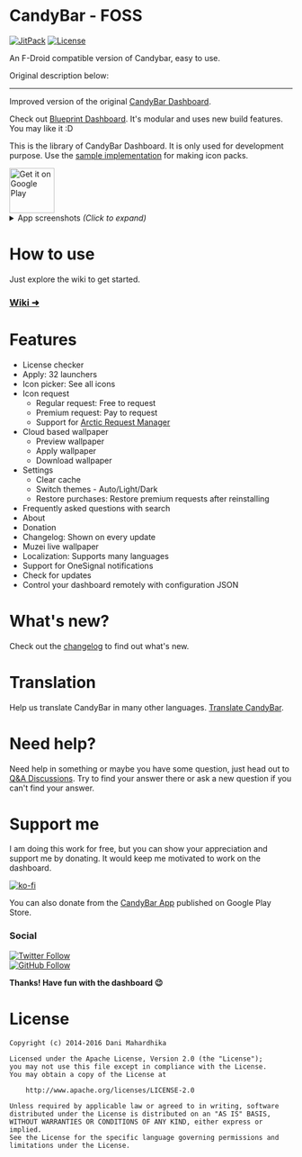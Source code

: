 # CandyBar - FOSS
[![JitPack](https://img.shields.io/jitpack/v/github/zixpo/candybar?color=4c1&label=JitPack&style=flat-square)](https://jitpack.io/#donnnno/candybar-foss)
[![License](https://img.shields.io/github/license/zixpo/candybar?style=flat-square)](/LICENSE)

An F-Droid compatible version of Candybar, easy to use.

Original description below:

<hr>

Improved version of the original [CandyBar Dashboard](https://github.com/danimahardhika/candybar-library).

Check out [Blueprint Dashboard](https://github.com/jahirfiquitiva/blueprint/). It's modular and uses new build features. You may like it :D

This is the library of CandyBar Dashboard. It is only used for development purpose. Use the [sample implementation](https://github.com/zixpo/candybar-sample) for making icon packs.

<a href="https://play.google.com/store/apps/details?id=com.candybar.dev">
  <img height="80" alt="Get it on Google Play" src="https://play.google.com/intl/en_us/badges/static/images/badges/en_badge_web_generic.png">
</a>

<details>
<summary>App screenshots <i>(Click to expand)</i></summary>
<p>Tip: Click image to enlarge it</p>
<p>
  <img height="350" alt="Home section" src="https://user-images.githubusercontent.com/44255990/128632088-dd77b1cf-f289-412e-8df3-53d7cb6f3982.png">
  <img height="350" alt="Apply section" src="https://user-images.githubusercontent.com/44255990/128632346-ec485f2b-69aa-4557-aabb-41df561a7c4f.png">
  <img height="350" alt="Icons section" src="https://user-images.githubusercontent.com/44255990/128632377-ad5f7adb-57b9-412e-b2d5-928030ed94dd.png">
  <img height="350" alt="Bookmarked icons section" src="https://user-images.githubusercontent.com/44255990/128632391-5de9d4a5-2c16-49eb-824e-f46cd6f9d0f0.png">
  <img height="350" alt="Icon request section" src="https://user-images.githubusercontent.com/44255990/128632418-1e50fd91-2948-4c80-a5e3-840fbff0b873.png">
  <img height="350" alt="Wallpapers section" src="https://user-images.githubusercontent.com/44255990/128632433-a2d91128-b788-4024-8403-2f986f992516.png">
  <img height="350" alt="Wallpaper preview screen" src="https://user-images.githubusercontent.com/44255990/128632451-68283a1c-2a51-4387-af4d-016d167f9f90.png">
  <img height="350" alt="Settings section" src="https://user-images.githubusercontent.com/44255990/128632467-27e53459-446b-469c-9432-bfcf6f3bcffe.png">
  <img height="350" alt="FAQs section" src="https://user-images.githubusercontent.com/44255990/128632481-045f9df3-7958-4689-b030-45a817bf9410.png">
  <img height="350" alt="About section" src="https://user-images.githubusercontent.com/44255990/128632488-bf17fe1d-0e4e-4649-b04b-1b87acf6cc0e.png">
  <img height="350" alt="Navigation drawer" src="https://user-images.githubusercontent.com/44255990/128632508-dd274ef8-0a73-41db-996d-c2778358a7f8.png">
  <img height="350" alt="Dark mode" src="https://user-images.githubusercontent.com/44255990/128632517-59776f9c-5aa1-449d-a64c-0e1732894a69.png">
</p>
</details>

# How to use
Just explore the wiki to get started.
### [Wiki ➜](https://github.com/zixpo/candybar-sample/wiki)

# Features
- License checker
- Apply: 32 launchers
- Icon picker: See all icons
- Icon request
  - Regular request: Free to request
  - Premium request: Pay to request
  - Support for [Arctic Request Manager](https://arcticmanager.com)
- Cloud based wallpaper
  - Preview wallpaper
  - Apply wallpaper
  - Download wallpaper
- Settings
  - Clear cache
  - Switch themes - Auto/Light/Dark
  - Restore purchases: Restore premium requests after reinstalling
- Frequently asked questions with search
- About
- Donation
- Changelog: Shown on every update
- Muzei live wallpaper
- Localization: Supports many languages
- Support for OneSignal notifications
- Check for updates
- Control your dashboard remotely with configuration JSON

# What's new?
Check out the [changelog](/CHANGELOG.md) to find out what's new.

# Translation
Help us translate CandyBar in many other languages. [Translate CandyBar](https://crowdin.com/project/candybar).

# Need help?
Need help in something or maybe you have some question, just head out
to [Q&A Discussions](https://github.com/zixpo/candybar/discussions/categories/q-a).
Try to find your answer there or ask a new question if you can't find your answer.

# Support me
I am doing this work for free, but you can show your appreciation
and support me by donating. It would keep me motivated to work on
the dashboard.

[![ko-fi](https://www.ko-fi.com/img/githubbutton_sm.svg)](https://ko-fi.com/J3J7WR0M)

You can also donate from the [CandyBar App](https://play.google.com/store/apps/details?id=com.candybar.dev) published on Google Play Store.

### Social

[![Twitter Follow](https://img.shields.io/twitter/follow/sarsamurmu?color=%231da1f2&label=Follow%20on%20Twitter&logo=twitter&style=for-the-badge)](https://twitter.com/sarsamurmu)\
[![GitHub Follow](https://img.shields.io/github/followers/sarsamurmu?color=%23dfdfdf&label=Follow%20on%20GitHub&logo=github&style=for-the-badge)](https://github.com/sarsamurmu)

**Thanks! Have fun with the dashboard 😉**

# License
```
Copyright (c) 2014-2016 Dani Mahardhika

Licensed under the Apache License, Version 2.0 (the "License");
you may not use this file except in compliance with the License.
You may obtain a copy of the License at

    http://www.apache.org/licenses/LICENSE-2.0

Unless required by applicable law or agreed to in writing, software
distributed under the License is distributed on an "AS IS" BASIS,
WITHOUT WARRANTIES OR CONDITIONS OF ANY KIND, either express or implied.
See the License for the specific language governing permissions and
limitations under the License.
```
